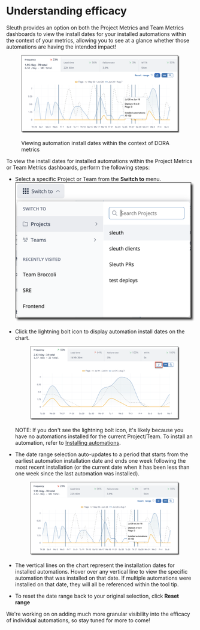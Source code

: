 # Understanding efficacy

Sleuth provides an option on both the Project Metrics and Team Metrics dashboards to view the install dates for your installed automations within the context of your metrics, allowing you to see at a glance whether those automations are having the intended impact!

<figure><img src="../.gitbook/assets/image (100).png" alt=""><figcaption><p>Viewing automation install dates within the context of DORA metrics</p></figcaption></figure>

To view the install dates for installed automations within the Project Metrics or Team Metrics dashboards, perform the following steps:

* Select a specific Project or Team from the **Switch to** menu. \
  ![](<../.gitbook/assets/image (97).png>)
*   Click the lightning bolt icon to display automation install dates on the chart.

    <figure><img src="../.gitbook/assets/image (98).png" alt=""><figcaption></figcaption></figure>

    NOTE: If you don't see the lightning bolt icon, it's likely because you have no automations installed for the current Project/Team. To install an automation, refer to [Installing automations](installing-automations.md).
*   The date range selection auto-updates to a period that starts from the earliest automation installation date and ends one week following the most recent installation (or the current date when it has been less than one week since the last automation was installed).

    <figure><img src="../.gitbook/assets/image (99).png" alt=""><figcaption></figcaption></figure>
* The vertical lines on the chart represent the installation dates for installed automations. Hover over any vertical line to view the specific automation that was installed on that date. If multiple automations were installed on that date, they will all be referenced within the tool tip.
* To reset the date range back to your original selection, click **Reset range**

We're working on on adding much more granular visibility into the efficacy of individual automations, so stay tuned for more to come! &#x20;
